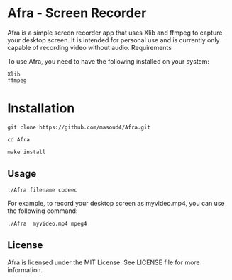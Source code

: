 # Afra - Screen Recorder

Afra is a simple screen recorder app that uses Xlib and ffmpeg to capture your desktop screen. It is intended for personal use and is currently only capable of recording video without audio.
Requirements

To use Afra, you need to have the following installed on your system:

    Xlib
    ffmpeg

# Installation

	git clone https://github.com/masoud4/Afra.git

	cd Afra

	make install



## Usage


	./Afra filename codeec


For example, to record your desktop screen as myvideo.mp4, you can use the following command:

	./Afra  myvideo.mp4 mpeg4

## License

Afra is licensed under the MIT License. See LICENSE file for more information.
